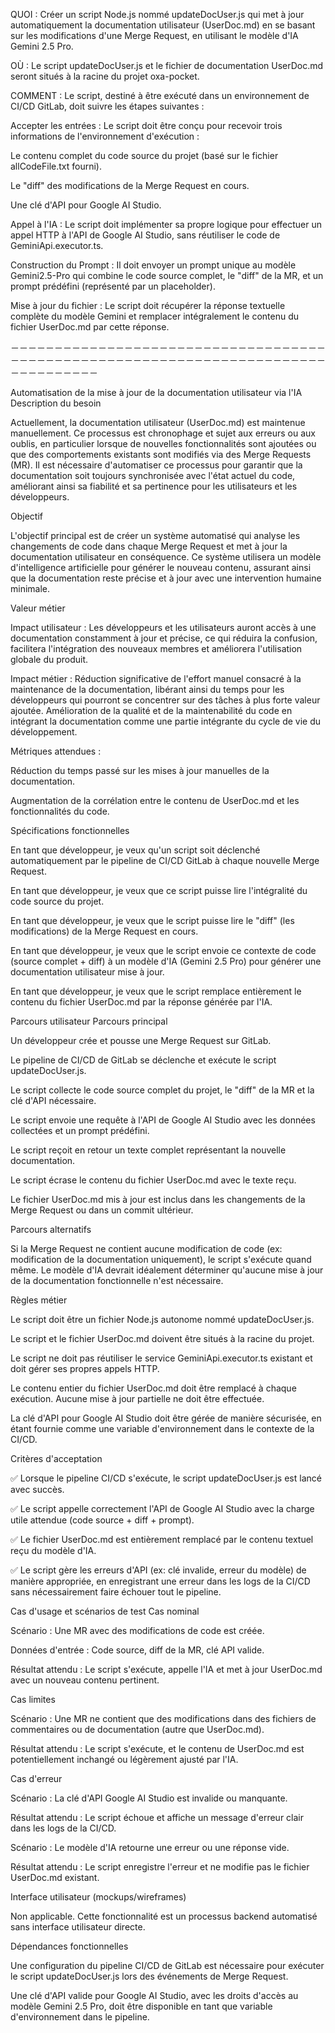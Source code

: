 QUOI : Créer un script Node.js nommé updateDocUser.js qui met à jour automatiquement la documentation utilisateur (UserDoc.md) en se basant sur les modifications d'une Merge Request, en utilisant le modèle d'IA Gemini 2.5 Pro.

OÙ : Le script updateDocUser.js et le fichier de documentation UserDoc.md seront situés à la racine du projet oxa-pocket.

COMMENT : Le script, destiné à être exécuté dans un environnement de CI/CD GitLab, doit suivre les étapes suivantes :

Accepter les entrées : Le script doit être conçu pour recevoir trois informations de l'environnement d'exécution :

Le contenu complet du code source du projet (basé sur le fichier allCodeFile.txt fourni).

Le "diff" des modifications de la Merge Request en cours.

Une clé d'API pour Google AI Studio.

Appel à l'IA : Le script doit implémenter sa propre logique pour effectuer un appel HTTP à l'API de Google AI Studio, sans réutiliser le code de GeminiApi.executor.ts.

Construction du Prompt : Il doit envoyer un prompt unique au modèle Gemini2.5-Pro qui combine le code source complet, le "diff" de la MR, et un prompt prédéfini (représenté par un placeholder).

Mise à jour du fichier : Le script doit récupérer la réponse textuelle complète du modèle Gemini et remplacer intégralement le contenu du fichier UserDoc.md par cette réponse.

－－－－－－－－－－－－－－－－－－－－－－－－－－－－－－－－－－－－－－－－－－－－－－－－－－－－－－－－－－－－－－－－－－－－－－－－－－－－－－－－－－

Automatisation de la mise à jour de la documentation utilisateur via l'IA
Description du besoin

Actuellement, la documentation utilisateur (UserDoc.md) est maintenue manuellement. Ce processus est chronophage et sujet aux erreurs ou aux oublis, en particulier lorsque de nouvelles fonctionnalités sont ajoutées ou que des comportements existants sont modifiés via des Merge Requests (MR). Il est nécessaire d'automatiser ce processus pour garantir que la documentation soit toujours synchronisée avec l'état actuel du code, améliorant ainsi sa fiabilité et sa pertinence pour les utilisateurs et les développeurs.

Objectif

L'objectif principal est de créer un système automatisé qui analyse les changements de code dans chaque Merge Request et met à jour la documentation utilisateur en conséquence. Ce système utilisera un modèle d'intelligence artificielle pour générer le nouveau contenu, assurant ainsi que la documentation reste précise et à jour avec une intervention humaine minimale.

Valeur métier

Impact utilisateur : Les développeurs et les utilisateurs auront accès à une documentation constamment à jour et précise, ce qui réduira la confusion, facilitera l'intégration des nouveaux membres et améliorera l'utilisation globale du produit.

Impact métier : Réduction significative de l'effort manuel consacré à la maintenance de la documentation, libérant ainsi du temps pour les développeurs qui pourront se concentrer sur des tâches à plus forte valeur ajoutée. Amélioration de la qualité et de la maintenabilité du code en intégrant la documentation comme une partie intégrante du cycle de vie du développement.

Métriques attendues :

Réduction du temps passé sur les mises à jour manuelles de la documentation.

Augmentation de la corrélation entre le contenu de UserDoc.md et les fonctionnalités du code.

Spécifications fonctionnelles

En tant que développeur, je veux qu'un script soit déclenché automatiquement par le pipeline de CI/CD GitLab à chaque nouvelle Merge Request.

En tant que développeur, je veux que ce script puisse lire l'intégralité du code source du projet.

En tant que développeur, je veux que le script puisse lire le "diff" (les modifications) de la Merge Request en cours.

En tant que développeur, je veux que le script envoie ce contexte de code (source complet + diff) à un modèle d'IA (Gemini 2.5 Pro) pour générer une documentation utilisateur mise à jour.

En tant que développeur, je veux que le script remplace entièrement le contenu du fichier UserDoc.md par la réponse générée par l'IA.

Parcours utilisateur
Parcours principal

Un développeur crée et pousse une Merge Request sur GitLab.

Le pipeline de CI/CD de GitLab se déclenche et exécute le script updateDocUser.js.

Le script collecte le code source complet du projet, le "diff" de la MR et la clé d'API nécessaire.

Le script envoie une requête à l'API de Google AI Studio avec les données collectées et un prompt prédéfini.

Le script reçoit en retour un texte complet représentant la nouvelle documentation.

Le script écrase le contenu du fichier UserDoc.md avec le texte reçu.

Le fichier UserDoc.md mis à jour est inclus dans les changements de la Merge Request ou dans un commit ultérieur.

Parcours alternatifs

Si la Merge Request ne contient aucune modification de code (ex: modification de la documentation uniquement), le script s'exécute quand même. Le modèle d'IA devrait idéalement déterminer qu'aucune mise à jour de la documentation fonctionnelle n'est nécessaire.

Règles métier

Le script doit être un fichier Node.js autonome nommé updateDocUser.js.

Le script et le fichier UserDoc.md doivent être situés à la racine du projet.

Le script ne doit pas réutiliser le service GeminiApi.executor.ts existant et doit gérer ses propres appels HTTP.

Le contenu entier du fichier UserDoc.md doit être remplacé à chaque exécution. Aucune mise à jour partielle ne doit être effectuée.

La clé d'API pour Google AI Studio doit être gérée de manière sécurisée, en étant fournie comme une variable d'environnement dans le contexte de la CI/CD.

Critères d'acceptation

✅ Lorsque le pipeline CI/CD s'exécute, le script updateDocUser.js est lancé avec succès.

✅ Le script appelle correctement l'API de Google AI Studio avec la charge utile attendue (code source + diff + prompt).

✅ Le fichier UserDoc.md est entièrement remplacé par le contenu textuel reçu du modèle d'IA.

✅ Le script gère les erreurs d'API (ex: clé invalide, erreur du modèle) de manière appropriée, en enregistrant une erreur dans les logs de la CI/CD sans nécessairement faire échouer tout le pipeline.

Cas d'usage et scénarios de test
Cas nominal

Scénario : Une MR avec des modifications de code est créée.

Données d'entrée : Code source, diff de la MR, clé API valide.

Résultat attendu : Le script s'exécute, appelle l'IA et met à jour UserDoc.md avec un nouveau contenu pertinent.

Cas limites

Scénario : Une MR ne contient que des modifications dans des fichiers de commentaires ou de documentation (autre que UserDoc.md).

Résultat attendu : Le script s'exécute, et le contenu de UserDoc.md est potentiellement inchangé ou légèrement ajusté par l'IA.

Cas d'erreur

Scénario : La clé d'API Google AI Studio est invalide ou manquante.

Résultat attendu : Le script échoue et affiche un message d'erreur clair dans les logs de la CI/CD.

Scénario : Le modèle d'IA retourne une erreur ou une réponse vide.

Résultat attendu : Le script enregistre l'erreur et ne modifie pas le fichier UserDoc.md existant.

Interface utilisateur (mockups/wireframes)

Non applicable. Cette fonctionnalité est un processus backend automatisé sans interface utilisateur directe.

Dépendances fonctionnelles

Une configuration du pipeline CI/CD de GitLab est nécessaire pour exécuter le script updateDocUser.js lors des événements de Merge Request.

Une clé d'API valide pour Google AI Studio, avec les droits d'accès au modèle Gemini 2.5 Pro, doit être disponible en tant que variable d'environnement dans le pipeline.
  
